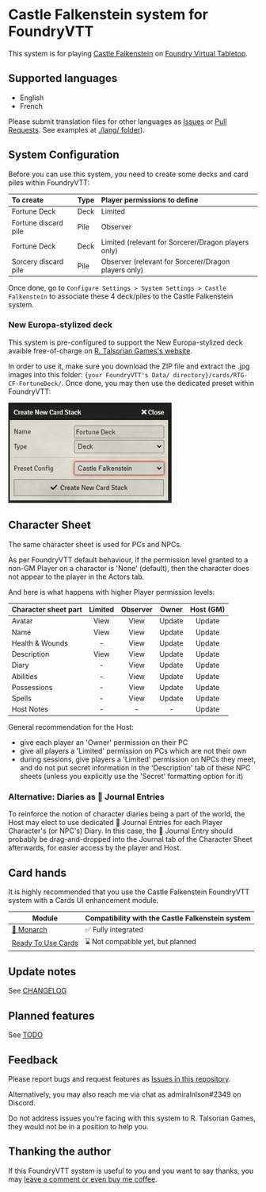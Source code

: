 # Castle Falkenstein system for FoundryVTT
This system is for playing [Castle Falkenstein](https://rtalsoriangames.com/castle-falkenstien/) on [Foundry Virtual Tabletop](https://foundryvtt.com/).

## Supported languages
+ English
+ French

Please submit translation files for other languages as [Issues](https://github.com/admiralnlson/castle-falkenstein-foundryvtt/issues) or [Pull Requests](https://github.com/admiralnlson/castle-falkenstein-foundryvtt/pulls). See examples at [./lang/ folder](./lang/)).

## System Configuration
Before you can use this system, you need to create some decks and card piles within FoundryVTT:

|To create             |Type |Player permissions to define                          |
|:---------------------|:----|:-----------------------------------------------------|
| Fortune Deck         |Deck | Limited                                              |
| Fortune discard pile |Pile | Observer                                             |
| Fortune Deck         |Deck | Limited (relevant for Sorcerer/Dragon players only)  |
| Sorcery discard pile |Pile | Observer (relevant for Sorcerer/Dragon players only) |

Once done, go to `Configure Settings > System Settings > Castle Falkenstein` to associate these 4 deck/piles to the Castle Falkenstein system.

### New Europa-stylized deck
This system is pre-configured to support the New Europa-stylized deck avaible free-of-charge on [R. Talsorian Games's website](https://rtalsoriangames.com/2020/07/24/falkenstein-friday-the-fortune-deck/).

In order to use it, make sure you download the ZIP file and extract the .jpg images into this folder: `{your FoundryVTT's Data/ directory}/cards/RTG-CF-FortuneDeck/`.
Once done, you may then use the dedicated preset within FoundryVTT:

![](./images/deck-preset.jpg)

## Character Sheet
The same character sheet is used for PCs and NPCs.

As per FoundryVTT default behaviour, if the permission level granted to a non-GM Player on a character is 'None' (default), then the character does not appear to the player in the Actors tab.

And here is what happens with higher Player permission levels:

| Character sheet part | Limited | Observer | Owner  | Host (GM) |
|----------------------|:-------:|:--------:|:------:|:---------:|
| Avatar               | View    | View     | Update | Update    |
| Name                 | View    | View     | Update | Update    |
| Health & Wounds      | -       | View     | Update | Update    |
| Description          | View    | View     | Update | Update    |
| Diary                | -       | View     | Update | Update    |
| Abilities            | -       | View     | Update | Update    |
| Possessions          | -       | View     | Update | Update    |
| Spells               | -       | View     | Update | Update    |
| Host Notes           | -       | -        | -      | Update    |

General recommendation for the Host:
- give each player an 'Owner' permission on their PC
- give all players a 'Limited' permission on PCs which are not their own
- during sessions, give players a 'Limited' permission on NPCs they meet, and do not put secret information in the 'Description' tab of these NPC sheets (unless you explicitly use the 'Secret' formatting option for it)

### Alternative: Diaries as 📖 Journal Entries
To reinforce the notion of character diaries being a part of the world, the Host may elect to use dedicated 📖 Journal Entries for each Player Character's (or NPC's) Diary.
In this case, the 📖 Journal Entry should probably be drag-and-dropped into the Journal tab of the Character Sheet afterwards, for easier access by the player and Host.

## Card hands
It is highly recommended that you use the Castle Falkenstein FoundryVTT system with a Cards UI enhancement module.

| Module                                                                   | Compatibility with the Castle Falkenstein system |
|--------------------------------------------------------------------------|--------------------------------------------------|
| [🦋 Monarch](https://foundryvtt.com/packages/monarch)                    | ✅ Fully integrated                             |
| [Ready To Use Cards](https://foundryvtt.com/packages/ready-to-use-cards) | ⌛ Not compatible yet, but planned               |

## Update notes
See [CHANGELOG](./CHANGELOG.md)

## Planned features
See [TODO](./TODO.md)

## Feedback
Please report bugs and request features as [Issues in this repository](https://github.com/admiralnlson/castle-falkenstein-foundryvtt/issues).

Alternatively, you may also reach me via chat as admiralnlson#2349 on Discord.

Do not address issues you're facing with this system to R. Talsorian Games, they would not be in a position to help you.

## Thanking the author
If this FoundryVTT system is useful to you and you want to say thanks, you may [leave a comment or even buy me coffee](https://ko-fi.com/admiralnlson).
